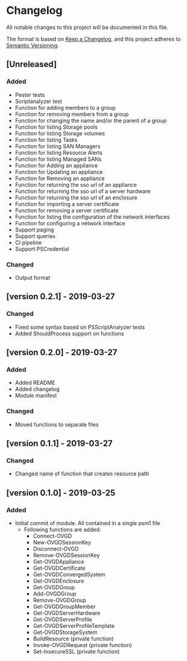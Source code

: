 # Changelog

All notable changes to this project will be documented in this file.

The format is based on [Keep a Changelog](https://keepachangelog.com/en/1.0.0/),
and this project adheres to [Semantic Versioning](https://semver.org/spec/v2.0.0.html).

## [Unreleased]

### Added

- Pester tests
- Scriptanalyzer test
- Function for adding members to a group
- Function for removing members from a group
- Function for changing the name and/or the parent of a group
- Function for listing Storage pools
- Function for listing Storage volumes
- Function for listing Tasks
- Function for listing SAN Managers
- Function for listing Resource Alerts
- Function for listing Managed SANs
- Function for Adding an appliance
- Function for Updating an appliance
- Function for Removing an appliance
- Function for returning the sso url of an appliance
- Function for returning the sso url of a server hardware
- Function for returning the sso url of an enclosure
- Function for importing a server certificate
- Function for removing a server certificate
- Function for listing the configuration of the network interfaces
- Function for configuring a network interface
- Support paging
- Support queries
- CI pipeline
- Support PSCredential

### Changed

- Output format

## [version 0.2.1] - 2019-03-27

### Changed

- Fixed some syntax based on PSScriptAnalyzer tests
- Added ShouldProcess support on functions

## [version 0.2.0] - 2019-03-27

### Added

- Added README
- Added changelog
- Module manifest

### Changed

- Moved functions to separate files

## [version 0.1.1] - 2019-03-27

### Changed

- Changed name of function that creates resource path

## [version 0.1.0] - 2019-03-25

### Added

- Initial commit of module. All contained in a single psm1 file
  - Following functions are added:
    - Connect-OVGD
    - New-OVGDSessionKey
    - Disconnect-OVGD
    - Remove-OVGDSessionKey
    - Get-OVGDAppliance
    - Get-OVGDCertificate
    - Get-OVGDConvergedSystem
    - Get-OVGDEnclosure
    - Get-OVGDGroup
    - Add-OVGDGroup
    - Remove-OVGDGroup
    - Get-OVGDGroupMember
    - Get-OVGDServerHardware
    - Get-OVGDServerProfile
    - Get-OVGDServerProfileTemplate
    - Get-OVGDStorageSystem
    - BuildResource (private function)
    - Invoke-OVGDRequest (private function)
    - Set-InsecureSSL (private function)